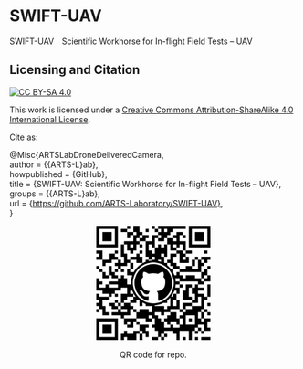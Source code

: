 # SWIFT-UAV
SWIFT-UAV  Scientific Workhorse for In-flight Field Tests – UAV






## Licensing and Citation

[![CC BY-SA 4.0][cc-by-sa-shield]][cc-by-sa]

This work is licensed under a
[Creative Commons Attribution-ShareAlike 4.0 International License][cc-by-sa].

[cc-by-sa]: http://creativecommons.org/licenses/by-sa/4.0/
[cc-by-sa-image]: https://licensebuttons.net/l/by-sa/4.0/88x31.png
[cc-by-sa-shield]: https://img.shields.io/badge/License-CC%20BY--SA%204.0-lightgrey.svg


Cite as:

@Misc{ARTSLabDroneDeliveredCamera,     
  author = {{ARTS-L}ab},  
  howpublished = {GitHub},    
  title  = {SWIFT-UAV: Scientific Workhorse for In-flight Field Tests – UAV},    
  groups = {{ARTS-L}ab},    
  url    = {https://github.com/ARTS-Laboratory/SWIFT-UAV},   
}




<p align="center">
<img src="media/QR-code.png" alt="drawing" width="200"/>
</p>
<p align="center">
QR code for repo.
</p>
